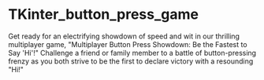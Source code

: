 # TKinter_button_press_game
Get ready for an electrifying showdown of speed and wit in our thrilling multiplayer game, "Multiplayer Button Press Showdown: Be the Fastest to Say 'Hi'!" Challenge a friend or family member to a battle of button-pressing frenzy as you both strive to be the first to declare victory with a resounding "Hi!"
